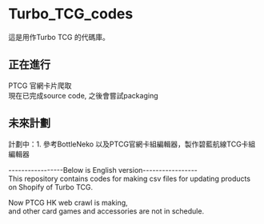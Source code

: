 # Turbo_TCG_codes
這是用作Turbo TCG 的代碼庫。  
## 正在進行
PTCG 官網卡片爬取  
    現在已完成source code, 之後會嘗試packaging  

## 未來計劃  
計劃中：1. 參考BottleNeko 以及PTCG官網卡組編輯器，製作碧藍航線TCG卡組編輯器

-----------------Below is English version-----------------  
This repository contains codes for making csv files for updating products on Shopify of 
Turbo TCG.  

Now PTCG HK web crawl is making,  
and other card games and accessories are not in schedule.